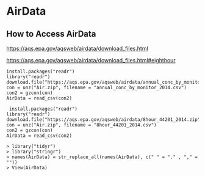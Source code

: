 # AirData

## How to Access AirData

https://aqs.epa.gov/aqsweb/airdata/download_files.html

https://aqs.epa.gov/aqsweb/airdata/download_files.html#eighthour

    install.packages("readr")
    library("readr")
    download.file("https://aqs.epa.gov/aqsweb/airdata/annual_conc_by_monitor_2014.zip",destfile="Air.zip")
    con = unz("Air.zip", filename = "annual_conc_by_monitor_2014.csv")
    con2 = gzcon(con)
    AirData = read_csv(con2)
    
     install.packages("readr")
    library("readr")
    download.file("https://aqs.epa.gov/aqsweb/airdata/8hour_44201_2014.zip",destfile="Air.zip")
    con = unz("Air.zip", filename = "8hour_44201_2014.csv")
    con2 = gzcon(con)
    AirData = read_csv(con2)
    
    > library("tidyr")
    > library("stringr")
    > names(AirData) = str_replace_all(names(AirData), c(" " = "." , "," = ""))
    > View(AirData)

